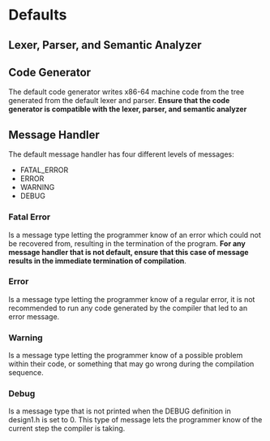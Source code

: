 # Defaults

## Lexer, Parser, and Semantic Analyzer


## Code Generator
The default code generator writes x86-64 machine code from the tree generated from the default lexer and parser. **Ensure that the code generator is compatible with the lexer, parser, and semantic analyzer**

## Message Handler
The default message handler has four different levels of messages:
* FATAL_ERROR
* ERROR
* WARNING
* DEBUG

### Fatal Error
Is a message type letting the programmer know of an error which could not be recovered from, resulting in the termination of the program. **For any message handler that is not default, ensure that this case of message results in the immediate termination of compilation**.

### Error
Is a message type letting the programmer know of a regular error, it is not recommended to run any code generated by the compiler that led to an error message.

### Warning
Is a message type letting the programmer know of a possible problem within their code, or something that may go wrong during the compilation sequence.

### Debug
Is a message type that is not printed when the DEBUG definition in design1.h is set to 0. This type of message lets the programmer know of the current step the compiler is taking.